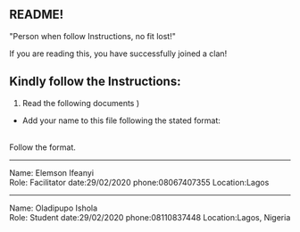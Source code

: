 ## README!

"Person when follow Instructions, no fit lost!"

If you are reading this, you have successfully joined a clan!

## Kindly follow the Instructions:

1. Read the following documents
   )

- Add your name to this file following the stated format:

<br/> Follow the format.<br/>

---

Name: Elemson Ifeanyi <br/>
Role: Facilitator
date:29/02/2020
phone:08067407355
Location:Lagos

---

Name: Oladipupo Ishola <br/>
Role: Student
date:29/02/2020
phone:08110837448
Location:Lagos, Nigeria
